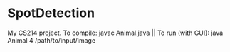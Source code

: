 # SpotDetection
My CS214 project.
To compile: javac Animal.java ||
To run (with GUI): java Animal 4 /path/to/input/image
